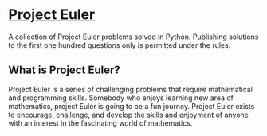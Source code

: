 # [Project Euler ](https://projecteuler.net/archives)

A collection of Project Euler problems solved in Python. Publishing solutions to the first one hundred questions only is permitted under the rules. 

## What is Project Euler? 

Project Euler is a series of challenging problems that require mathematical and programming skills. Somebody who enjoys learning new area of mathematics, project Euler is going to be a fun journey. Project Euler exists to encourage, challenge, and develop the skills and enjoyment of anyone with an interest in the fascinating world of mathematics.
